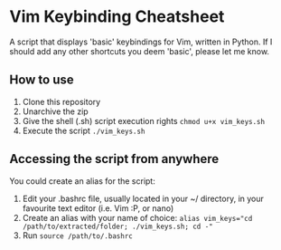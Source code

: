 # Vim Keybinding Cheatsheet
A script that displays 'basic' keybindings for Vim, written in Python. If I should add any other shortcuts you deem 'basic', please let me know.

## How to use
1. Clone this repository
2. Unarchive the zip
3. Give the shell (.sh) script execution rights ```chmod u+x vim_keys.sh``` 
4. Execute the script ```./vim_keys.sh```

## Accessing the script from anywhere
You could create an alias for the script:
1. Edit your .bashrc file, usually located in your ~/ directory, in your favourite text editor (i.e. Vim :P, or nano)
2. Create an alias with your name of choice: ```alias vim_keys="cd /path/to/extracted/folder; ./vim_keys.sh; cd -"```
3. Run ```source /path/to/.bashrc```
